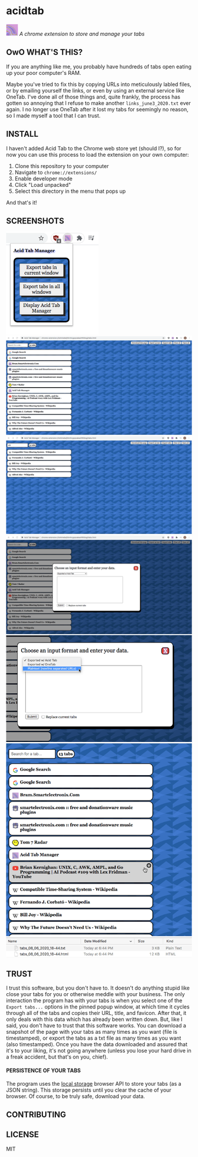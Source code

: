 # acidtab

![logo](blob32.png)
*A chrome extension to store and manage your tabs*

## OwO WHAT'S THIS?
If you are anything like me, you probably have hundreds of tabs open eating up your poor computer's RAM.

Maybe you've tried to fix this by copying URLs into meticulously labled files, or by emailing yourself the links, or even by using an external service like OneTab. I've done all of those things and, quite frankly, the process has gotten so annoying that I refuse to make another `links_june3_2020.txt` ever again. I no longer use OneTab after it lost my tabs for seemingly no reason, so I made myself a tool that I can trust.

## INSTALL
I haven't added Acid Tab to the Chrome web store yet (should I?), so for now you can use this process to load the extension on your own computer:

1. Clone this repository to your computer
2. Navigate to `chrome://extensions/`
3. Enable developer mode
4. Click "Load unpacked"
5. Select this directory in the menu that pops up

And that's it!

## SCREENSHOTS

![popup](screenshots/sc1.png)
![main view](screenshots/sc2.png)
![search demo](screenshots/sc3.png)
![import demo](screenshots/sc4.png)
![import formats](screenshots/sc5.png)
![delete tab demo](screenshots/sc6.png)
![sample downloaded files](screenshots/sc7.png)

## TRUST
I trust this software, but you don't have to. It doesn't do anything stupid like close your tabs for you or otherwise meddle with your business. The only interaction the program has with your tabs is when you select one of the `Export tabs...` options in the pinned popup window, at which time it cycles through all of the tabs and copies their URL, title, and favicon. After that, it only deals with this data which has already been written down. But, like I said, you don't have to trust that this software works. You can download a snapshot of the page with your tabs as many times as you want (file is timestamped), or export the tabs as a txt file as many times as you want (also timestamped). Once you have the data downloaded and assured that it's to your liking, it's not going anywhere (unless you lose your hard drive in a freak accident, but that's on you, chief).

#### PERSISTENCE OF YOUR TABS
The program uses the [local storage](https://developer.mozilla.org/en-US/docs/Web/API/Window/localStorage) browser API to store your tabs (as a JSON string). This storage persists until you clear the cache of your browser. Of course, to be truly safe, download your data.

## CONTRIBUTING

## LICENSE
MIT

